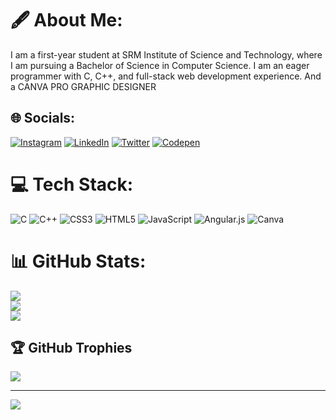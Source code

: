# 🖋️ About Me:
I am a first-year student at SRM Institute of Science and Technology, where I am pursuing a Bachelor of Science in Computer Science. I am an eager programmer with C, C++, and full-stack web development experience. And a CANVA PRO GRAPHIC DESIGNER <br>


## 🌐 Socials:
[![Instagram](https://img.shields.io/badge/Instagram-%23E4405F.svg?logo=Instagram&logoColor=white)](https://instagram.com/anuj_rishu) [![LinkedIn](https://img.shields.io/badge/LinkedIn-%230077B5.svg?logo=linkedin&logoColor=white)](https://linkedin.com/in/anuj-rishu) [![Twitter](https://img.shields.io/badge/Twitter-%231DA1F2.svg?logo=Twitter&logoColor=white)](https://twitter.com/anuj_rishu) [![Codepen](https://img.shields.io/badge/Codepen-000000?style=for-the-badge&logo=codepen&logoColor=white)](https://codepen.io/anuj-rishu) 

# 💻 Tech Stack:
![C](https://img.shields.io/badge/c-%2300599C.svg?style=plastic&logo=c&logoColor=white) ![C++](https://img.shields.io/badge/c++-%2300599C.svg?style=plastic&logo=c%2B%2B&logoColor=white) ![CSS3](https://img.shields.io/badge/css3-%231572B6.svg?style=plastic&logo=css3&logoColor=white) ![HTML5](https://img.shields.io/badge/html5-%23E34F26.svg?style=plastic&logo=html5&logoColor=white) ![JavaScript](https://img.shields.io/badge/javascript-%23323330.svg?style=plastic&logo=javascript&logoColor=%23F7DF1E) ![Angular.js](https://img.shields.io/badge/angular.js-%23E23237.svg?style=plastic&logo=angularjs&logoColor=white) ![Canva](https://img.shields.io/badge/Canva-%2300C4CC.svg?style=plastic&logo=Canva&logoColor=white)
# 📊 GitHub Stats:
![](https://github-readme-stats.vercel.app/api?username=anuj-rishu&theme=gotham&hide_border=false&include_all_commits=false&count_private=false)<br/>
![](https://github-readme-streak-stats.herokuapp.com/?user=anuj-rishu&theme=gotham&hide_border=false)<br/>
![](https://github-readme-stats.vercel.app/api/top-langs/?username=anuj-rishu&theme=gotham&hide_border=false&include_all_commits=false&count_private=false&layout=compact)

## 🏆 GitHub Trophies
![](https://github-profile-trophy.vercel.app/?username=anuj-rishu&theme=gitdimmed&no-frame=false&no-bg=true&margin-w=4)


---
[![](https://visitcount.itsvg.in/api?id=anuj-rishu&icon=0&color=0)](https://visitcount.itsvg.in)
